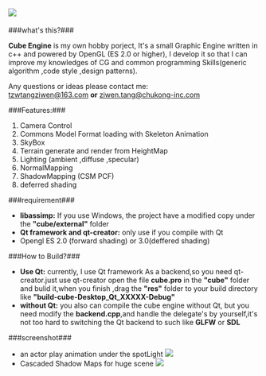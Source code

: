 ![](logo.png)
===================
###what's this?###

<b>Cube Engine</b> is my own hobby porject, It's a small Graphic Engine written in c++ and powered by OpenGL (ES 2.0 or higher), I develop it so that I can improve my knowledges of CG and common programming Skills(generic algorithm ,code style ,design patterns).


Any questions or ideas please contact me: <br> tzwtangziwen@163.com <b>or</b> ziwen.tang@chukong-inc.com

###Features:###
1. Camera Control
2. Commons Model Format loading with Skeleton Animation
3. SkyBox
4. Terrain generate and render from HeightMap
5. Lighting (ambient ,diffuse ,specular)
6. NormalMapping
7. ShadowMapping (CSM PCF)
8. deferred shading



###requirement###
* <b>libassimp:</b> If you use Windows, the project have a modified copy under the  <b>"cube/external"</b> folder
* <b>Qt framework and qt-creator:</b> only use if you compile with Qt
* Opengl ES 2.0 (forward shading) or 3.0(deffered shading)


###How to Build?###
* <b>Use Qt:</b> currently, I use Qt framework As a backend,so you need qt-creator.just use qt-creator open the file <b>cube.pro</b> in the <b>"cube"</b> folder and bulid it,when you finish ,drag the <b>"res"</b> folder to your build directory like <b>"build-cube-Desktop_Qt_XXXXX-Debug"</b>
* <b>without Qt:</b> you also can compile the cube engine without Qt, but you need modify the <b>backend.cpp</b>,and handle the delegate's by yourself,it's not too hard to switching the Qt backend to such like <b>GLFW</b> or <b>SDL</b>


###screenshot###
* an actor play animation under the spotLight
![](screenshot_1.jpg)
* Cascaded Shadow Maps for huge scene
![](screenshot_2.jpg)



